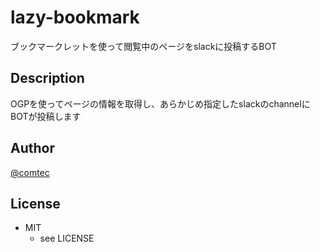 # lazy-bookmark

ブックマークレットを使って閲覧中のページをslackに投稿するBOT

## Description

OGPを使ってページの情報を取得し、あらかじめ指定したslackのchannelにBOTが投稿します

## Author

[@comtec](https://twitter.com/komura_takanori)

## License
* MIT
    * see LICENSE
